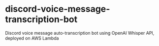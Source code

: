 # discord-voice-message-transcription-bot
Discord voice message auto-transcription bot using OpenAI Whisper API, deployed on AWS Lambda
